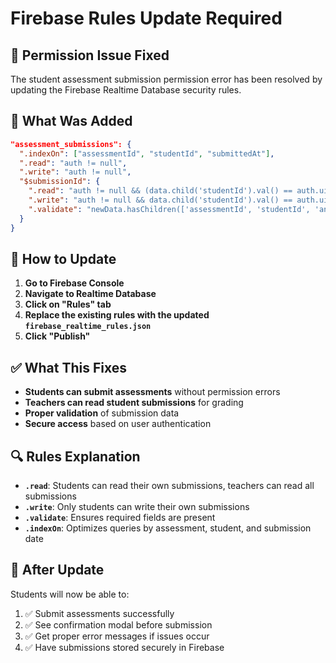 # Firebase Rules Update Required

## 🔐 Permission Issue Fixed

The student assessment submission permission error has been resolved by updating the Firebase Realtime Database security rules.

## 📝 What Was Added

```json
"assessment_submissions": {
  ".indexOn": ["assessmentId", "studentId", "submittedAt"],
  ".read": "auth != null",
  ".write": "auth != null",
  "$submissionId": {
    ".read": "auth != null && (data.child('studentId').val() == auth.uid || data.child('teacherId').val() == auth.uid)",
    ".write": "auth != null && data.child('studentId').val() == auth.uid",
    ".validate": "newData.hasChildren(['assessmentId', 'studentId', 'answers', 'timeSpent', 'submittedAt'])"
  }
}
```

## 🚀 How to Update

1. **Go to Firebase Console**
2. **Navigate to Realtime Database**
3. **Click on "Rules" tab**
4. **Replace the existing rules with the updated `firebase_realtime_rules.json`**
5. **Click "Publish"**

## ✅ What This Fixes

- **Students can submit assessments** without permission errors
- **Teachers can read student submissions** for grading
- **Proper validation** of submission data
- **Secure access** based on user authentication

## 🔍 Rules Explanation

- **`.read`**: Students can read their own submissions, teachers can read all submissions
- **`.write`**: Only students can write their own submissions
- **`.validate`**: Ensures required fields are present
- **`.indexOn`**: Optimizes queries by assessment, student, and submission date

## 📱 After Update

Students will now be able to:
1. ✅ Submit assessments successfully
2. ✅ See confirmation modal before submission
3. ✅ Get proper error messages if issues occur
4. ✅ Have submissions stored securely in Firebase
